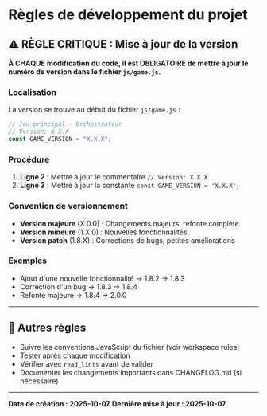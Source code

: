 # Règles de développement du projet

## ⚠️ RÈGLE CRITIQUE : Mise à jour de la version

**À CHAQUE modification du code, il est OBLIGATOIRE de mettre à jour le numéro de version dans le fichier `js/game.js`.**

### Localisation

La version se trouve au début du fichier `js/game.js` :

```javascript
// Jeu principal - Orchestrateur
// Version: X.X.X
const GAME_VERSION = "X.X.X";
```

### Procédure

1. **Ligne 2** : Mettre à jour le commentaire `// Version: X.X.X`
2. **Ligne 3** : Mettre à jour la constante `const GAME_VERSION = 'X.X.X';`

### Convention de versionnement

- **Version majeure** (X.0.0) : Changements majeurs, refonte complète
- **Version mineure** (1.X.0) : Nouvelles fonctionnalités
- **Version patch** (1.8.X) : Corrections de bugs, petites améliorations

### Exemples

- Ajout d'une nouvelle fonctionnalité → 1.8.2 → 1.8.3
- Correction d'un bug → 1.8.3 → 1.8.4
- Refonte majeure → 1.8.4 → 2.0.0

---

## 📝 Autres règles

- Suivre les conventions JavaScript du fichier (voir workspace rules)
- Tester après chaque modification
- Vérifier avec `read_lints` avant de valider
- Documenter les changements importants dans CHANGELOG.md (si nécessaire)

---

**Date de création : 2025-10-07**
**Dernière mise à jour : 2025-10-07**
